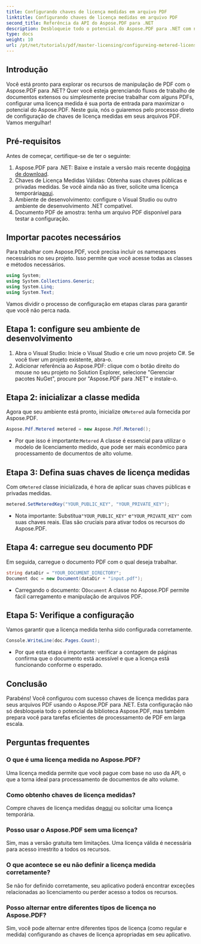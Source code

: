 ```yaml
---
title: Configurando chaves de licença medidas em arquivo PDF
linktitle: Configurando chaves de licença medidas em arquivo PDF
second_title: Referência da API do Aspose.PDF para .NET
description: Desbloqueie todo o potencial do Aspose.PDF para .NET com nosso guia passo a passo para configurar licenças medidas. Não importa se você está lidando com fluxos de trabalho de PDF extensos ou fazendo pequenos ajustes.
type: docs
weight: 10
url: /pt/net/tutorials/pdf/master-licensing/configureing-metered-license-keys/
---
```

## Introdução

Você está pronto para explorar os recursos de manipulação de PDF com o Aspose.PDF para .NET? Quer você esteja gerenciando fluxos de trabalho de documentos extensos ou simplesmente precise trabalhar com alguns PDFs, configurar uma licença medida é sua porta de entrada para maximizar o potencial do Aspose.PDF. Neste guia, nós o guiaremos pelo processo direto de configuração de chaves de licença medidas em seus arquivos PDF. Vamos mergulhar!

## Pré-requisitos

Antes de começar, certifique-se de ter o seguinte:

1.  Aspose.PDF para .NET: Baixe e instale a versão mais recente do[página de download](https://releases.aspose.com/pdf/net/).
2.  Chaves de Licença Medidas Válidas: Obtenha suas chaves públicas e privadas medidas. Se você ainda não as tiver, solicite uma licença temporária[aqui](https://purchase.aspose.com/temporary-license/).
3. Ambiente de desenvolvimento: configure o Visual Studio ou outro ambiente de desenvolvimento .NET compatível.
4. Documento PDF de amostra: tenha um arquivo PDF disponível para testar a configuração.

## Importar pacotes necessários

Para trabalhar com Aspose.PDF, você precisa incluir os namespaces necessários no seu projeto. Isso permite que você acesse todas as classes e métodos necessários.

```csharp
using System;
using System.Collections.Generic;
using System.Linq;
using System.Text;
```

Vamos dividir o processo de configuração em etapas claras para garantir que você não perca nada.

## Etapa 1: configure seu ambiente de desenvolvimento

1. Abra o Visual Studio: Inicie o Visual Studio e crie um novo projeto C#. Se você tiver um projeto existente, abra-o.
2. Adicionar referência ao Aspose.PDF: clique com o botão direito do mouse no seu projeto no Solution Explorer, selecione "Gerenciar pacotes NuGet", procure por "Aspose.PDF para .NET" e instale-o.

## Etapa 2: inicializar a classe medida

 Agora que seu ambiente está pronto, inicialize o`Metered` aula fornecida por Aspose.PDF.

```csharp
Aspose.Pdf.Metered metered = new Aspose.Pdf.Metered();
```

-  Por que isso é importante:`Metered` A classe é essencial para utilizar o modelo de licenciamento medido, que pode ser mais econômico para processamento de documentos de alto volume.

## Etapa 3: Defina suas chaves de licença medidas

 Com o`Metered` classe inicializada, é hora de aplicar suas chaves públicas e privadas medidas.

```csharp
metered.SetMeteredKey("YOUR_PUBLIC_KEY", "YOUR_PRIVATE_KEY");
```

-  Nota importante: Substitua`"YOUR_PUBLIC_KEY"` e`"YOUR_PRIVATE_KEY"` com suas chaves reais. Elas são cruciais para ativar todos os recursos do Aspose.PDF.

## Etapa 4: carregue seu documento PDF

Em seguida, carregue o documento PDF com o qual deseja trabalhar.

```csharp
string dataDir = "YOUR_DOCUMENT_DIRECTORY";
Document doc = new Document(dataDir + "input.pdf");
```

-  Carregando o documento: O`Document` A classe no Aspose.PDF permite fácil carregamento e manipulação de arquivos PDF.

## Etapa 5: Verifique a configuração

Vamos garantir que a licença medida tenha sido configurada corretamente.

```csharp
Console.WriteLine(doc.Pages.Count);
```

- Por que esta etapa é importante: verificar a contagem de páginas confirma que o documento está acessível e que a licença está funcionando conforme o esperado.

## Conclusão

Parabéns! Você configurou com sucesso chaves de licença medidas para seus arquivos PDF usando o Aspose.PDF para .NET. Esta configuração não só desbloqueia todo o potencial da biblioteca Aspose.PDF, mas também prepara você para tarefas eficientes de processamento de PDF em larga escala.

## Perguntas frequentes

### O que é uma licença medida no Aspose.PDF?  
Uma licença medida permite que você pague com base no uso da API, o que a torna ideal para processamento de documentos de alto volume.

### Como obtenho chaves de licença medidas?  
 Compre chaves de licença medidas de[aqui](https://purchase.aspose.com/buy) ou solicitar uma licença temporária.

### Posso usar o Aspose.PDF sem uma licença?  
Sim, mas a versão gratuita tem limitações. Uma licença válida é necessária para acesso irrestrito a todos os recursos.

### O que acontece se eu não definir a licença medida corretamente?  
Se não for definido corretamente, seu aplicativo poderá encontrar exceções relacionadas ao licenciamento ou perder acesso a todos os recursos.

### Posso alternar entre diferentes tipos de licença no Aspose.PDF?  
Sim, você pode alternar entre diferentes tipos de licença (como regular e medida) configurando as chaves de licença apropriadas em seu aplicativo.